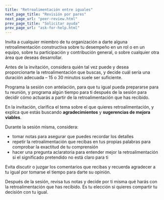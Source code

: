 ```yaml
---
title: "Retroalimentación entre iguales"
next_page_title: "Revisión por pares"
next_page_url: "peer-review.html"
prev_page_title: "Solicitar ayuda"
prev_page_url: "ask-for-help.html"
---
```



<div class="card summary"><div class="card-body">Invita a cualquier miembro de tu organización a darte alguna retroalimentación constructiva sobre tu desempeño en un rol o en un equipo, sobre tu participación y contribución general, o sobre cualquier otra área que deseas desarrollar.
</div></div>

Antes de la invitación, considera quién tal vez puede y desea proporcionarte la retroalimentación que buscas, y decide cuál sería una duración adecuada – 15 o 30 minutos suele ser suficiente.

Programa la sesión con antelación, para que tu igual pueda prepararse para tu reunión, y programa algún tiempo para ti después de la sesión para decidir cómo actuarás a partir de la retroalimentación que has recibido.

En la invitación, clarifica el tema sobre el que quieres retroalimentación, y explica que estás buscando **agradecimientos** y **sugerencias de mejora viables**.

Durante la sesión misma, considera:

- tomar notas para asegurar que puedes recordar los detalles
- repetir la retroalimentación que recibas en tus propias palabras para comprobar la exactitud de tu comprensión
- hacer una pregunta aclaratoria para entender mejor la retroalimentación si el significado pretendido no está claro para ti 

Evita discutir o juzgar los comentarios que recibas y recuerda agradecer a tu igual por tomarse el tiempo para darte su opinión.

Después de la sesión, revisa tus notas y decide por ti misma qué harás con la retroalimentación que has recibido. Es tu elección si quieres compartir tu decisión con tu igual.